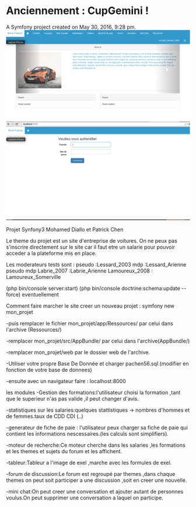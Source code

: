 Anciennement : CupGemini !
==========

A Symfony project created on May 30, 2016, 9:28 pm.
![Capture 1](cap.png)</br>
![Capture 2](cap2.png)</br>


Projet Synfony3
Mohamed Diallo et Patrick Chen

Le theme du projet est un site d'entreprise de voitures.
On ne peux pas s'inscrire directement sur le site car il faut etre un salarie
pour pouvoir acceder a la plateforme mis en place.

Les moderateurs tests sont : 
pseudo :Lessard_2003
mdp :Lessard_Arienne
pseudo        mdp
Labrie_2007 :Labrie_Arienne
Lamoureux_2008 : Lamoureux_Somerville

(php bin/console server:start)
(php bin/console doctrine:schema:update --force) eventuellement


Comment faire marcher le site
creer un nouveau projet :
symfony new mon_projet

-puis remplacer le fichier mon_projet/app/Ressources/      par celui dans l'archive (Ressources/)

-remplacer  mon_projet/src/AppBundle/  par celui dans l'archive(AppBundle/)

-remplacer mon_projet/web par le dossier web de l'archive.

-Utiliser votre propre Base De Donnée et charger pachen56.sql.(modifier en fonction de votre base de donnees)

-ensuite avec un navigateur faire : localhost:8000





les modules 
-Gestion des formations:l'utilisateur choisi la formation ,tant que le superieur n'as pas valide ,il peut changer d'avis.

-statistiques sur les salaries:quelques stattistiques -> nombres d'hommes et de femmes.taux de CDD CDI (..)

-generateur de fiche de paie : l'utilisateur peux charger sa fiche de paie qui contient les informations nescessaires.(les calculs sont simplifiers).

-moteur de recherche:Ce moteur cherche dans les salaries ,les formations et les themes et sujets du forum et les affichent.

-tableur:Tableur a l'image de exel ,marche avec les formules de exel.

-forum de discussion:Le forum est regroupé par themes ,dans chaque themes on peut soit participer a une discussion ,soit en creer une nouvelle.

-mini chat:On peut creer une conversation et ajouter autant de personnes voulus.On peut supprimer une conversation a laquel on participe.

